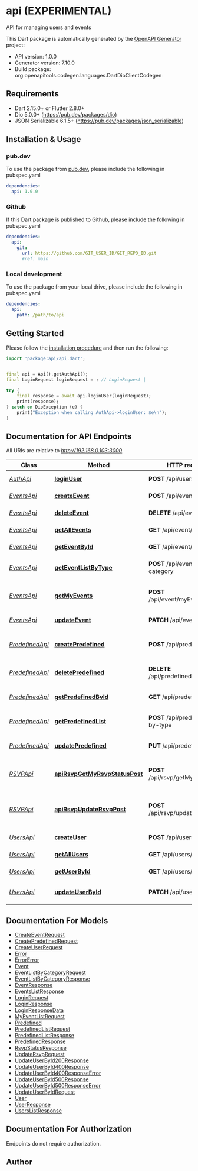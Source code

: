 # api (EXPERIMENTAL)
API for managing users and events

This Dart package is automatically generated by the [OpenAPI Generator](https://openapi-generator.tech) project:

- API version: 1.0.0
- Generator version: 7.10.0
- Build package: org.openapitools.codegen.languages.DartDioClientCodegen

## Requirements

* Dart 2.15.0+ or Flutter 2.8.0+
* Dio 5.0.0+ (https://pub.dev/packages/dio)
* JSON Serializable 6.1.5+ (https://pub.dev/packages/json_serializable)

## Installation & Usage

### pub.dev
To use the package from [pub.dev](https://pub.dev), please include the following in pubspec.yaml
```yaml
dependencies:
  api: 1.0.0
```

### Github
If this Dart package is published to Github, please include the following in pubspec.yaml
```yaml
dependencies:
  api:
    git:
      url: https://github.com/GIT_USER_ID/GIT_REPO_ID.git
      #ref: main
```

### Local development
To use the package from your local drive, please include the following in pubspec.yaml
```yaml
dependencies:
  api:
    path: /path/to/api
```

## Getting Started

Please follow the [installation procedure](#installation--usage) and then run the following:

```dart
import 'package:api/api.dart';


final api = Api().getAuthApi();
final LoginRequest loginRequest = ; // LoginRequest | 

try {
    final response = await api.loginUser(loginRequest);
    print(response);
} catch on DioException (e) {
    print("Exception when calling AuthApi->loginUser: $e\n");
}

```

## Documentation for API Endpoints

All URIs are relative to *http://192.168.0.103:3000*

Class | Method | HTTP request | Description
------------ | ------------- | ------------- | -------------
[*AuthApi*](doc/AuthApi.md) | [**loginUser**](doc/AuthApi.md#loginuser) | **POST** /api/users/login | Login a user
[*EventsApi*](doc/EventsApi.md) | [**createEvent**](doc/EventsApi.md#createevent) | **POST** /api/event/save | Create a new event
[*EventsApi*](doc/EventsApi.md) | [**deleteEvent**](doc/EventsApi.md#deleteevent) | **DELETE** /api/event/{id} | Delete event by ID
[*EventsApi*](doc/EventsApi.md) | [**getAllEvents**](doc/EventsApi.md#getallevents) | **GET** /api/event/list | Get all events
[*EventsApi*](doc/EventsApi.md) | [**getEventById**](doc/EventsApi.md#geteventbyid) | **GET** /api/event/{id} | Get event by ID
[*EventsApi*](doc/EventsApi.md) | [**getEventListByType**](doc/EventsApi.md#geteventlistbytype) | **POST** /api/event/list-by-category | Get list of event by category
[*EventsApi*](doc/EventsApi.md) | [**getMyEvents**](doc/EventsApi.md#getmyevents) | **POST** /api/event/myEvent/list | Get a list of events a user has RSVPed to
[*EventsApi*](doc/EventsApi.md) | [**updateEvent**](doc/EventsApi.md#updateevent) | **PATCH** /api/event/{id} | Update event by ID
[*PredefinedApi*](doc/PredefinedApi.md) | [**createPredefined**](doc/PredefinedApi.md#createpredefined) | **POST** /api/predefined/save | Create a new predefined entity
[*PredefinedApi*](doc/PredefinedApi.md) | [**deletePredefined**](doc/PredefinedApi.md#deletepredefined) | **DELETE** /api/predefined/{id} | Delete predefined entity by ID
[*PredefinedApi*](doc/PredefinedApi.md) | [**getPredefinedById**](doc/PredefinedApi.md#getpredefinedbyid) | **GET** /api/predefined/{id} | Get predefined entity by ID
[*PredefinedApi*](doc/PredefinedApi.md) | [**getPredefinedList**](doc/PredefinedApi.md#getpredefinedlist) | **POST** /api/predefined/list-by-type | Get list of predefined entities
[*PredefinedApi*](doc/PredefinedApi.md) | [**updatePredefined**](doc/PredefinedApi.md#updatepredefined) | **PUT** /api/predefined/{id} | Update predefined entity by ID
[*RSVPApi*](doc/RSVPApi.md) | [**apiRsvpGetMyRsvpStatusPost**](doc/RSVPApi.md#apirsvpgetmyrsvpstatuspost) | **POST** /api/rsvp/getMyRsvpStatus | Get RSVP status for a user and event
[*RSVPApi*](doc/RSVPApi.md) | [**apiRsvpUpdateRsvpPost**](doc/RSVPApi.md#apirsvpupdatersvppost) | **POST** /api/rsvp/updateRsvp | Update the RSVP status for a user and event
[*UsersApi*](doc/UsersApi.md) | [**createUser**](doc/UsersApi.md#createuser) | **POST** /api/users/save | Create a new user
[*UsersApi*](doc/UsersApi.md) | [**getAllUsers**](doc/UsersApi.md#getallusers) | **GET** /api/users/list | Get all users
[*UsersApi*](doc/UsersApi.md) | [**getUserById**](doc/UsersApi.md#getuserbyid) | **GET** /api/users/{id} | Get user by ID
[*UsersApi*](doc/UsersApi.md) | [**updateUserById**](doc/UsersApi.md#updateuserbyid) | **PATCH** /api/users/{id} | Update user information


## Documentation For Models

 - [CreateEventRequest](doc/CreateEventRequest.md)
 - [CreatePredefinedRequest](doc/CreatePredefinedRequest.md)
 - [CreateUserRequest](doc/CreateUserRequest.md)
 - [Error](doc/Error.md)
 - [ErrorError](doc/ErrorError.md)
 - [Event](doc/Event.md)
 - [EventListByCategoryRequest](doc/EventListByCategoryRequest.md)
 - [EventListByCategoryResponse](doc/EventListByCategoryResponse.md)
 - [EventResponse](doc/EventResponse.md)
 - [EventsListResponse](doc/EventsListResponse.md)
 - [LoginRequest](doc/LoginRequest.md)
 - [LoginResponse](doc/LoginResponse.md)
 - [LoginResponseData](doc/LoginResponseData.md)
 - [MyEventListRequest](doc/MyEventListRequest.md)
 - [Predefined](doc/Predefined.md)
 - [PredefinedListRequest](doc/PredefinedListRequest.md)
 - [PredefinedListResponse](doc/PredefinedListResponse.md)
 - [PredefinedResponse](doc/PredefinedResponse.md)
 - [RsvpStatusResponse](doc/RsvpStatusResponse.md)
 - [UpdateRsvpRequest](doc/UpdateRsvpRequest.md)
 - [UpdateUserById200Response](doc/UpdateUserById200Response.md)
 - [UpdateUserById400Response](doc/UpdateUserById400Response.md)
 - [UpdateUserById400ResponseError](doc/UpdateUserById400ResponseError.md)
 - [UpdateUserById500Response](doc/UpdateUserById500Response.md)
 - [UpdateUserById500ResponseError](doc/UpdateUserById500ResponseError.md)
 - [UpdateUserByIdRequest](doc/UpdateUserByIdRequest.md)
 - [User](doc/User.md)
 - [UserResponse](doc/UserResponse.md)
 - [UsersListResponse](doc/UsersListResponse.md)


## Documentation For Authorization

Endpoints do not require authorization.


## Author



